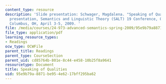 ```yaml
---
content_type: resource
description: 'Slide presentation: Schwager, Magdalena. "Speaking of Qualities." Paper
  presentation, Semantics and Linguistic Theory (SALT) 19 Conference, Ohio State University,
  Columbus, OH, April 3-5, 2009. '
file: /media/courses/24-973-advanced-semantics-spring-2009/95e9b79a8871be954e6217bff295ba62_MIT24_973s09_slide01.pdf
file_type: application/pdf
learning_resource_types:
- Readings
ocw_type: OCWFile
parent_title: Readings
parent_type: CourseSection
parent_uid: cd85764b-801e-8c44-e458-10b25f8a9641
resourcetype: Document
title: Speaking of Qualities
uid: 95e9b79a-8871-be95-4e62-17bff295ba62
---
```

